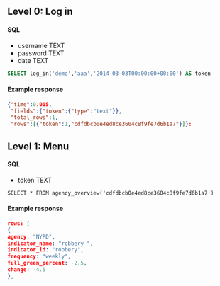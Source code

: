 ## Level 0: Log in 

#### SQL

* username TEXT
* password TEXT
* date TEXT
 

```sql
SELECT log_in('demo','aaa','2014-03-03T00:00:00+00:00') AS token
```

#### Example response

```json
{"time":0.015,
 "fields":{"token":{"type":"text"}},
 "total_rows":1,
 "rows":[{"token":1,"cdfdbcb0e4ed8ce3604c8f9fe7d6b1a7"}]}:
```

## Level 1: Menu

#### SQL

* token TEXT

```
SELECT * FROM agency_overview('cdfdbcb0e4ed8ce3604c8f9fe7d6b1a7') 
```

#### Example response

```json
rows: [
{
agency: "NYPD",
indicator_name: "robbery ",
indicator_id: "robbery",
frequency: "weekly",
full_green_percent: -2.5,
change: -4.5
},
```


